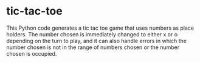 # tic-tac-toe
This Python code generates a tic tac toe game that uses numbers as place holders. The number chosen is immediately changed to either x or o depending on the turn to play, and it can also handle errors in which the number chosen is not in the range of numbers chosen or the number chosen is occupied.

